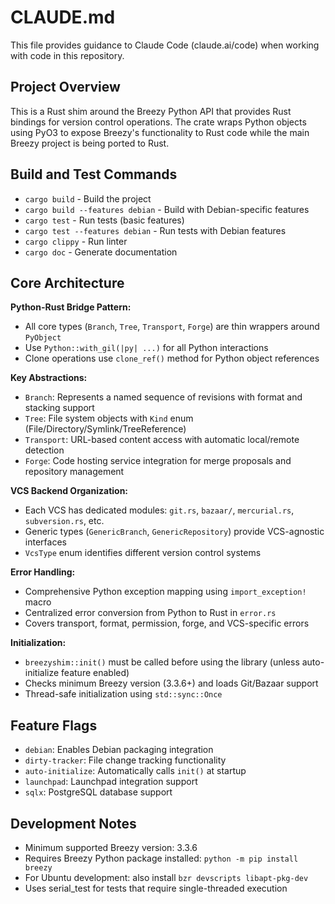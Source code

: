 # CLAUDE.md

This file provides guidance to Claude Code (claude.ai/code) when working with code in this repository.

## Project Overview

This is a Rust shim around the Breezy Python API that provides Rust bindings for version control operations. The crate wraps Python objects using PyO3 to expose Breezy's functionality to Rust code while the main Breezy project is being ported to Rust.

## Build and Test Commands

- `cargo build` - Build the project
- `cargo build --features debian` - Build with Debian-specific features
- `cargo test` - Run tests (basic features)
- `cargo test --features debian` - Run tests with Debian features
- `cargo clippy` - Run linter
- `cargo doc` - Generate documentation

## Core Architecture

**Python-Rust Bridge Pattern:**
- All core types (`Branch`, `Tree`, `Transport`, `Forge`) are thin wrappers around `PyObject`
- Use `Python::with_gil(|py| ...)` for all Python interactions
- Clone operations use `clone_ref()` method for Python object references

**Key Abstractions:**
- `Branch`: Represents a named sequence of revisions with format and stacking support
- `Tree`: File system objects with `Kind` enum (File/Directory/Symlink/TreeReference)
- `Transport`: URL-based content access with automatic local/remote detection
- `Forge`: Code hosting service integration for merge proposals and repository management

**VCS Backend Organization:**
- Each VCS has dedicated modules: `git.rs`, `bazaar/`, `mercurial.rs`, `subversion.rs`, etc.
- Generic types (`GenericBranch`, `GenericRepository`) provide VCS-agnostic interfaces
- `VcsType` enum identifies different version control systems

**Error Handling:**
- Comprehensive Python exception mapping using `import_exception!` macro
- Centralized error conversion from Python to Rust in `error.rs`
- Covers transport, format, permission, forge, and VCS-specific errors

**Initialization:**
- `breezyshim::init()` must be called before using the library (unless auto-initialize feature enabled)
- Checks minimum Breezy version (3.3.6+) and loads Git/Bazaar support
- Thread-safe initialization using `std::sync::Once`

## Feature Flags

- `debian`: Enables Debian packaging integration
- `dirty-tracker`: File change tracking functionality  
- `auto-initialize`: Automatically calls `init()` at startup
- `launchpad`: Launchpad integration support
- `sqlx`: PostgreSQL database support

## Development Notes

- Minimum supported Breezy version: 3.3.6
- Requires Breezy Python package installed: `python -m pip install breezy`
- For Ubuntu development: also install `bzr devscripts libapt-pkg-dev`
- Uses serial_test for tests that require single-threaded execution